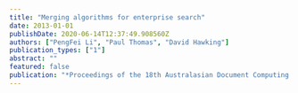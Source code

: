 ```yaml
---
title: "Merging algorithms for enterprise search"
date: 2013-01-01
publishDate: 2020-06-14T12:37:49.908560Z
authors: ["PengFei Li", "Paul Thomas", "David Hawking"]
publication_types: ["1"]
abstract: ""
featured: false
publication: "*Proceedings of the 18th Australasian Document Computing Symposium*"
---
```


